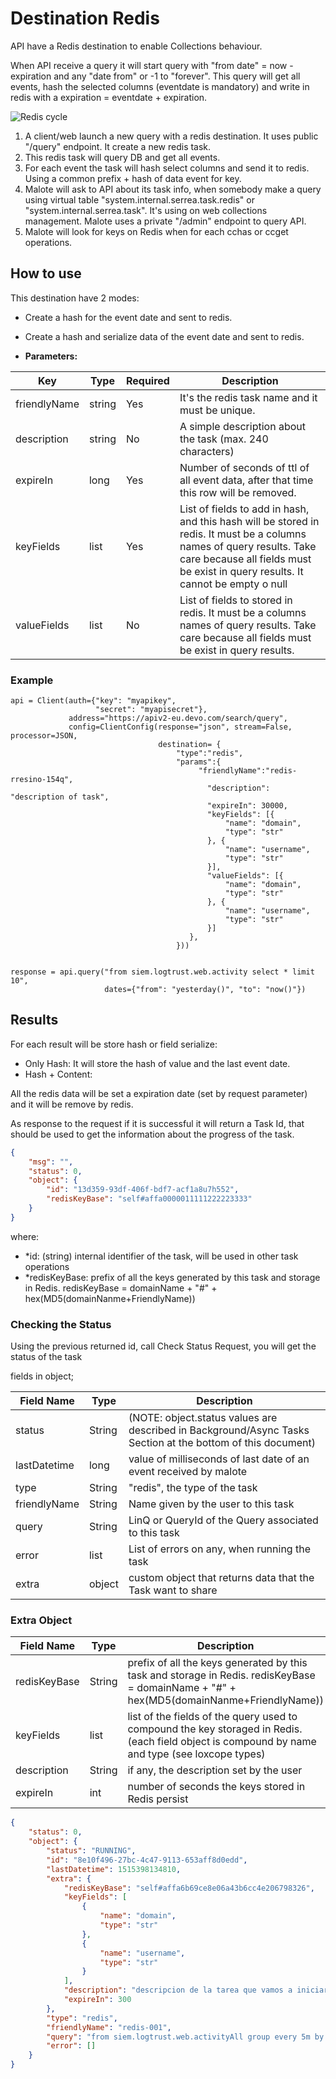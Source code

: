 # Destination Redis

API have a Redis destination to enable Collections behaviour.

When API receive a query it will start query with "from date" = now - expiration and any "date from" or -1 to "forever". This query will get all events, hash the selected columns (eventdate is mandatory) and write in redis with a expiration = eventdate + expiration.

![Redis cycle](./img/redis_img01.png "Redis cycle")

1. A client/web launch a new query with a redis destination. It uses public "/query" endpoint. It create a new redis task.  
2. This redis task will query DB and get all events.
3. For each event the task will hash select columns and send it to redis. Using a common prefix + hash of data event for key.
4. Malote will ask to API about its task info, when somebody make a query using virtual table "system.internal.serrea.task.redis" or "system.internal.serrea.task". It's using on web collections management. Malote uses a private "/admin" endpoint to query API.
5. Malote will look for keys on Redis when for each cchas or ccget operations.

## How to use

This destination have 2 modes:

- Create a hash for the event date and sent to redis.
- Create a hash and serialize data of the event date and sent to redis.

- **Parameters:**

| Key          | Type         | Required | Description                                                                                                                                                                                               |
|--------------|--------------|----------|-----------------------------------------------------------------------------------------------------------------------------------------------------------------------------------------------------------|
| friendlyName | string       | Yes      | It's the redis task name and it must be unique.                                                                                                                                                           |
| description  | string       | No       | A simple description about the task (max. 240 characters)                                                                                                                                                 |
| expireIn     | long         | Yes      | Number of seconds of ttl of all event data, after that time this row will be removed.                                                                                                                     |
| keyFields    | list<string> | Yes      | List of fields to add in hash, and this hash will be stored in redis. It must be a columns names of query results. Take care because all fields must be exist in query results. It cannot be empty o null |
| valueFields  | list<string> | No       | List of fields to stored in redis. It must be a columns names of query results. Take care because all fields must be exist in query results.                                                              |

### Example


```pyton
api = Client(auth={"key": "myapikey",
                   "secret": "myapisecret"},
             address="https://apiv2-eu.devo.com/search/query",
             config=ClientConfig(response="json", stream=False, processor=JSON,
                                 destination= { 
                                     "type":"redis",
                                     "params":{
                                          "friendlyName":"redis-rresino-154q", 
                                            "description": "description of task",
                                            "expireIn": 30000,
                                            "keyFields": [{
                                                "name": "domain",
                                                "type": "str"
                                            }, {
                                                "name": "username",
                                                "type": "str"
                                            }],
                                            "valueFields": [{
                                                "name": "domain",
                                                "type": "str"
                                            }, {
                                                "name": "username",
                                                "type": "str"
                                            }]
                                        },
                                     }))


response = api.query("from siem.logtrust.web.activity select * limit 10",
                     dates={"from": "yesterday()", "to": "now()"})

```

## Results

For each result will be store hash or field serialize:

- Only Hash: It will store the hash of value and the last event date.
- Hash + Content:  

All the redis data will be set a expiration date (set by request parameter) and it will be remove by redis.  

As response to the request if it is successful it will return a Task Id, that should be used to get the information about the progress of the task.

```json
{
    "msg": "",
    "status": 0,
    "object": {
        "id": "13d359-93df-406f-bdf7-acf1a8u7h552",
        "redisKeyBase": "self#affa0000011111222223333"
    }
}
```

where:

- *id: (string) internal identifier of the task, will be used in other task operations
- *redisKeyBase: prefix of all the keys generated by this task and storage in Redis. redisKeyBase = domainName + "#" + hex(MD5(domainNanme+FriendlyName))

### Checking the Status

Using the previous returned id, call Check Status Request, you will get the status of the task

fields in object;

| Field Name   | Type   | Description                                                                                                  |
|--------------|--------|--------------------------------------------------------------------------------------------------------------|
| status       | String | (NOTE: object.status values are described in Background/Async Tasks  Section at the bottom of this document) |
| lastDatetime | long   | value of milliseconds of last date of an event received by malote                                            |
| type         | String | "redis", the type of the task                                                                                |
| friendlyName | String | Name given by the user to this task                                                                          |
| query        | String | LinQ or QueryId of the Query associated to this task                                                         |
| error        | list   | List of errors on any, when running the task                                                                 |
| extra        | object | custom object that returns data that the Task want to share                                                  |

### Extra Object

| Field Name   | Type   | Description                                                                                                                                    |
|--------------|--------|------------------------------------------------------------------------------------------------------------------------------------------------|
| redisKeyBase | String | prefix of all the keys generated by this task and storage in Redis. redisKeyBase = domainName + "#" + hex(MD5(domainNanme+FriendlyName))       |
| keyFields    | list   | list of the fields of the query used to compound the key storaged in Redis.(each field object is compound by name and type (see loxcope types) |
| description  | String | if any, the description set by the user                                                                                                        |
| expireIn     | int    | number of seconds the keys stored in Redis persist                                                                                             |

```json
{
    "status": 0,
    "object": {
        "status": "RUNNING",
        "id": "8e10f496-27bc-4c47-9113-653aff8d0edd",
        "lastDatetime": 1515398134810,
        "extra": {
            "redisKeyBase": "self#affa6b69ce8e06a43b6cc4e206798326",
            "keyFields": [
                {
                    "name": "domain",
                    "type": "str"
                },
                {
                    "name": "username",
                    "type": "str"
                }
            ],
            "description": "descripcion de la tarea que vamos a iniciar de redis",
            "expireIn": 300
        },
        "type": "redis",
        "friendlyName": "redis-001",
        "query": "from siem.logtrust.web.activityAll group every 5m by domain, username every 5m",
        "error": []
    }
}
```
